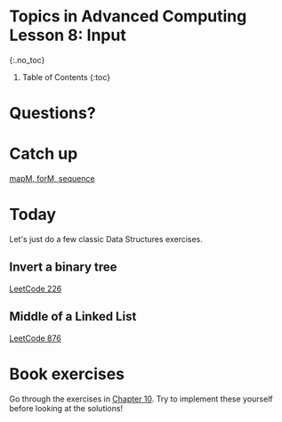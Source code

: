 # Topics in Advanced Computing Lesson 8: Input
{:.no_toc}

1. Table of Contents
{:toc}

# Questions?

# Catch up

[mapM, forM, sequence](lesson8.html#others)

# Today

Let's just do a few classic Data Structures exercises.

## Invert a binary tree

[LeetCode 226](https://leetcode.com/problems/invert-binary-tree/description/)

## Middle of a Linked List

[LeetCode 876](https://leetcode.com/problems/middle-of-the-linked-list/description/)

# Book exercises

Go through the exercises in [Chapter 10](https://learnyouahaskell.github.io/functionally-solving-problems.html). Try to implement these yourself before looking at the solutions!